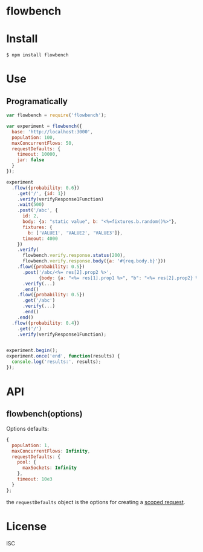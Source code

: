 # flowbench


# Install

```
$ npm install flowbench
```


# Use

## Programatically

```js
var flowbench = require('flowbench');

var experiment = flowbench({
  base: 'http://localhost:3000',
  population: 100,
  maxConcurrentFlows: 50,
  requestDefaults: {
    timeout: 10000,
    jar: false
  }
});

experiment
  .flow({probability: 0.6})
    .get('/', {id: 1})
    .verify(verifyResponse1Function)
    .wait(500)
    .post('/abc', {
      id: 2,
      body: {a: "static value", b: "<%=fixtures.b.random()%>"},
      fixtures: {
        b: ['VALUE1', 'VALUE2', 'VALUE3']},
      timeout: 4000
    })
    .verify(
      flowbench.verify.response.status(200),
      flowbench.verify.response.body({a: '#{req.body.b}'}))
    .flow({probability: 0.5})
      .post('/abc/<%= res[2].prop2 %>',
            {body: {a: "<%= res[1].prop1 %>", "b": "<%= res[2].prop2} %>"}})
      .verify(...)
      .end()
    .flow({probability: 0.5})
      .get('/abc')
      .verify(...)
      .end()
    .end()
  .flow({probability: 0.4})
    .get('/')
    .verify(verifyResponse1Function);


experiment.begin();
experiment.once('end', function(results) {
  console.log('results:', results);
});
```

# API

## flowbench(options)

Options defaults:

```js
{
  population: 1,
  maxConcurrentFlows: Infinity,
  requestDefaults: {
    pool: {
      maxSockets: Infinity
    },
    timeout: 10e3
  }
};
```

the `requestDefaults` object is the options for creating a [scoped request](https://github.com/request/request#requestdefaultsoptions).

# License

ISC